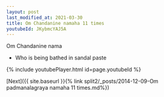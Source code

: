 ```yaml
---
layout: post
last_modified_at: 2021-03-30
title: Om Chandanine namaha 11 times
youtubeId: JKybmcYAJ5A
---
```

 
 
Om Chandanine nama 
 
 -  Who is being bathed in sandal paste 
 
  
 
  
 
 
 
 
 
 


{% include youtubePlayer.html id=page.youtubeId %}
 
[Next]({{ site.baseurl }}{% link  split2/_posts/2014-12-09-Om padmanalagraya namaha 11 times.md%})
 
